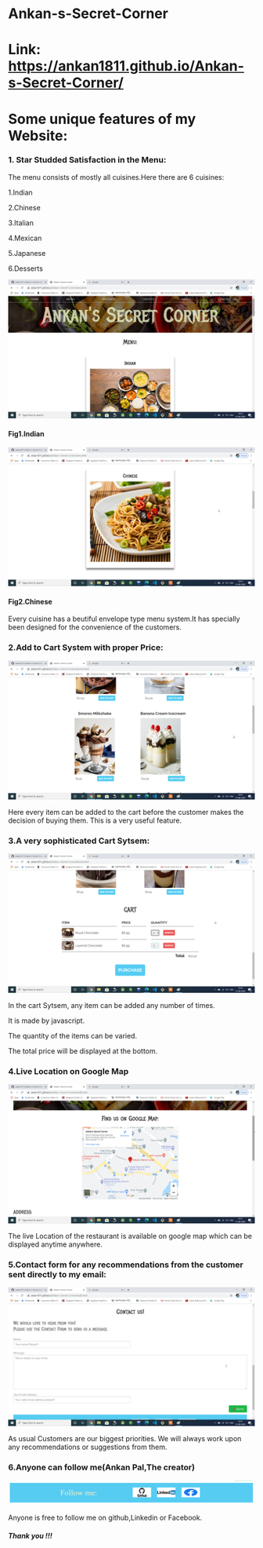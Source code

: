    # Ankan-s-Secret-Corner

# Link: https://ankan1811.github.io/Ankan-s-Secret-Corner/

# Some unique features of my Website:

### 1. Star Studded Satisfaction in the Menu:

The menu consists of mostly all cuisines.Here there are 6 cuisines:

1.Indian 

2.Chinese

3.Italian

4.Mexican

5.Japanese

6.Desserts


![](Screenshots/TEiuFEQ.jpg)


#### Fig1.Indian



![](Screenshots/VInT8Yr.png)


#### Fig2.Chinese


Every cuisine has a beutiful envelope type menu system.It has specially been designed for the convenience of the customers.



### 2.Add to Cart System with proper Price:


![](Screenshots/W6B9s9j.png)


Here every item can be added to the cart before the customer makes the decision of buying them.
This is a very useful feature.


### 3.A very sophisticated Cart Sytsem:



![](Screenshots/bWwKviW.png)


In the cart Sytsem, any item can be added any number of times.

It is made by javascript.

The quantity of the items can be varied.

The total price will be displayed at the bottom.


### 4.Live Location on Google Map



![](Screenshots/Ov6qwKH.png)


The live Location of the restaurant is available on google map which can be displayed anytime anywhere.



### 5.Contact form for any recommendations from the customer sent directly to my email:


![](Screenshots/QBDe2rA.png)


As usual Customers are our biggest priorities.
We will always work upon any recommendations or suggestions from them.

### 6.Anyone can follow me(Ankan Pal,The creator)




![](Screenshots/NhVwzzi.png)


Anyone is free to follow me on github,Linkedin or Facebook.


##### Thank you !!!
